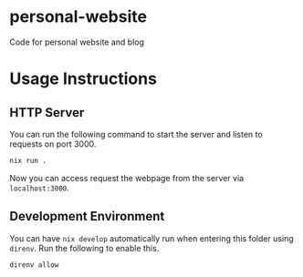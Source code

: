 # personal-website

Code for personal website and blog

# Usage Instructions

## HTTP Server

You can run the following command to start the server and listen to requests on
port 3000.

```bash
nix run .
```

Now you can access request the webpage from the server via `localhost:3000`.

## Development Environment

You can have `nix develop` automatically run when entering this folder using
`direnv`. Run the following to enable this.

```bash
direnv allow
```
